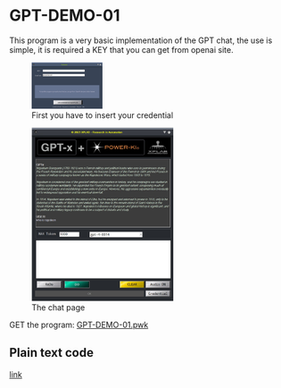 # GPT-DEMO-01
This program is a very basic implementation of the GPT chat, the use is simple, it is required a KEY that you can get from openai site.

<figure>
    <img src="CRD.jpg" width="30%" 
         alt="credential page">
    <figcaption>First you have to insert your credential</figcaption>
</figure>




<figure>
    <img src="chat.jpg" width="60%" 
         alt="chat page">
    <figcaption>The chat page</figcaption>
</figure>


GET the program:
<a href="https://github.com/POWER-KI/GPT/raw/main/DEMO-01/GPT-DEMO-01.pwk"> GPT-DEMO-01.pwk</a>

## Plain text code

[link](DEMO-01.pdf)

